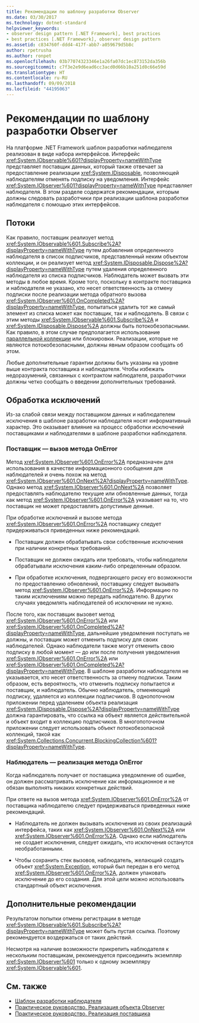 ```yaml
---
title: Рекомендации по шаблону разработки Observer
ms.date: 03/30/2017
ms.technology: dotnet-standard
helpviewer_keywords:
- observer design pattern [.NET Framework], best practices
- best practices [.NET Framework], observer design pattern
ms.assetid: c834760f-ddd4-417f-abb7-a059679d5b8c
author: rpetrusha
ms.author: ronpet
ms.openlocfilehash: 03b77074323346e1a26fa07dc1ec873152da356b
ms.sourcegitcommit: c7f3e2e9d6ead6cc3acd0d66b10a251d0c66e59d
ms.translationtype: HT
ms.contentlocale: ru-RU
ms.lasthandoff: 09/09/2018
ms.locfileid: "44195063"
---
```

# <a name="observer-design-pattern-best-practices"></a>Рекомендации по шаблону разработки Observer
На платформе .NET Framework шаблон разработки наблюдателя реализован в виде набора интерфейсов. Интерфейс <xref:System.IObservable%601?displayProperty=nameWithType> представляет поставщик данных, который также отвечает за предоставление реализации <xref:System.IDisposable>, позволяющей наблюдателям отменять подписку на уведомления. Интерфейс <xref:System.IObserver%601?displayProperty=nameWithType> представляет наблюдателя. В этом разделе содержатся рекомендации, которым должны следовать разработчики при реализации шаблона разработки наблюдателя с помощью этих интерфейсов.  
  
## <a name="threading"></a>Потоки  
 Как правило, поставщик реализует метод <xref:System.IObservable%601.Subscribe%2A?displayProperty=nameWithType> путем добавления определенного наблюдателя в список подписчиков, представленный неким объектом коллекции, и он реализует метод <xref:System.IDisposable.Dispose%2A?displayProperty=nameWithType> путем удаления определенного наблюдателя из списка подписчиков. Наблюдатель может вызвать эти методы в любое время. Кроме того, поскольку в контракте поставщика и наблюдателя не указано, кто несет ответственность за отмену подписки после реализации метода обратного вызова <xref:System.IObserver%601.OnCompleted%2A?displayProperty=nameWithType>, попытаться удалить тот же самый элемент из списка может как поставщик, так и наблюдатель. В связи с этим методы <xref:System.IObservable%601.Subscribe%2A> и <xref:System.IDisposable.Dispose%2A> должны быть потокобезопасными. Как правило, в этом случае предполагается использование [параллельной коллекции](../../../docs/standard/parallel-programming/data-structures-for-parallel-programming.md) или блокировки. Реализации, которые не являются потокобезопасными, должны явным образом сообщать об этом.  
  
 Любые дополнительные гарантии должны быть указаны на уровне выше контракта поставщика и наблюдателя. Чтобы избежать недоразумений, связанных с контрактом наблюдателя, разработчики должны четко сообщать о введении дополнительных требований.  
  
## <a name="handling-exceptions"></a>Обработка исключений  
 Из-за слабой связи между поставщиком данных и наблюдателем исключения в шаблоне разработки наблюдателя носят информативный характер. Это оказывает влияние на процесс обработки исключений поставщиками и наблюдателями в шаблоне разработки наблюдателя.  
  
### <a name="the-provider----calling-the-onerror-method"></a>Поставщик — вызов метода OnError  
 Метод <xref:System.IObserver%601.OnError%2A> предназначен для использования в качестве информационного сообщения для наблюдателей и очень похож на метод <xref:System.IObserver%601.OnNext%2A?displayProperty=nameWithType>. Однако метод <xref:System.IObserver%601.OnNext%2A> позволяет предоставлять наблюдателю текущие или обновленные данных, тогда как метод <xref:System.IObserver%601.OnError%2A> указывает на то, что поставщик не может предоставлять допустимые денные.  
  
 При обработке исключений и вызове метода <xref:System.IObserver%601.OnError%2A> поставщику следует придерживаться приведенных ниже рекомендаций.  
  
-   Поставщик должен обрабатывать свои собственные исключения при наличии конкретных требований.  
  
-   Поставщик не должен ожидать или требовать, чтобы наблюдатели обрабатывали исключения каким-либо определенным образом.  
  
-   При обработке исключения, подвергающего риску его возможности по предоставлению обновлений, поставщику следует вызывать метод <xref:System.IObserver%601.OnError%2A>. Информацию по таким исключениям можно передать наблюдателю. В других случаях уведомлять наблюдателей об исключении не нужно.  
  
 После того, как поставщик вызовет метод <xref:System.IObserver%601.OnError%2A> или <xref:System.IObserver%601.OnCompleted%2A?displayProperty=nameWithType>, дальнейшие уведомления поступать не должны, и поставщик может отменить подписку для своих наблюдателей. Однако наблюдатели также могут отменить свою подписку в любой момент — до или после получения уведомления <xref:System.IObserver%601.OnError%2A> или <xref:System.IObserver%601.OnCompleted%2A?displayProperty=nameWithType>. В шаблоне разработки наблюдателя не указывается, кто несет ответственность за отмену подписки. Таким образом, есть вероятность, что отменить подписку попытается и поставщик, и наблюдатель. Обычно наблюдатель, отменяющий подписку, удаляется из коллекции подписчиков. В однопоточном приложении перед удалением объекта реализация <xref:System.IDisposable.Dispose%2A?displayProperty=nameWithType> должна гарантировать, что ссылка на объект является действительной и объект входит в коллекцию подписчиков. В многопоточном приложении следует использовать объект потокобезопасной коллекций, такой как <xref:System.Collections.Concurrent.BlockingCollection%601?displayProperty=nameWithType>.  
  
### <a name="the-observer----implementing-the-onerror-method"></a>Наблюдатель — реализация метода OnError  
 Когда наблюдатель получает от поставщика уведомление об ошибке, он должен рассматривать исключение как информационное и не обязан выполнять никаких конкретных действий.  
  
 При ответе на вызов метода <xref:System.IObserver%601.OnError%2A> от поставщика наблюдателю следует придерживаться приведенных ниже рекомендаций.  
  
-   Наблюдатель не должен вызывать исключения из своих реализаций интерфейса, таких как <xref:System.IObserver%601.OnNext%2A> или <xref:System.IObserver%601.OnError%2A>. Однако если наблюдатель не создает исключения, следует ожидать, что исключения останутся необработанными.  
  
-   Чтобы сохранить стек вызовов, наблюдатель, желающий создать объект <xref:System.Exception>, который был передан в его метод <xref:System.IObserver%601.OnError%2A>, должен упаковать исключение до его создания. Для этой цели можно использовать стандартный объект исключения.  
  
## <a name="additional-best-practices"></a>Дополнительные рекомендации  
 Результатом попытки отмены регистрации в методе <xref:System.IObservable%601.Subscribe%2A?displayProperty=nameWithType> может быть пустая ссылка. Поэтому рекомендуется воздержаться от таких действий.  
  
 Несмотря на наличие возможности прикрепить наблюдателя к нескольким поставщикам, рекомендуется присоединить экземпляр <xref:System.IObserver%601> только к одному экземпляру <xref:System.IObservable%601>.  
  
## <a name="see-also"></a>См. также

- [Шаблон разработки наблюдателя](../../../docs/standard/events/observer-design-pattern.md)  
- [Практическое руководство. Реализация объекта Observer](../../../docs/standard/events/how-to-implement-an-observer.md)  
- [Практическое руководство. Реализация поставщика](../../../docs/standard/events/how-to-implement-a-provider.md)
